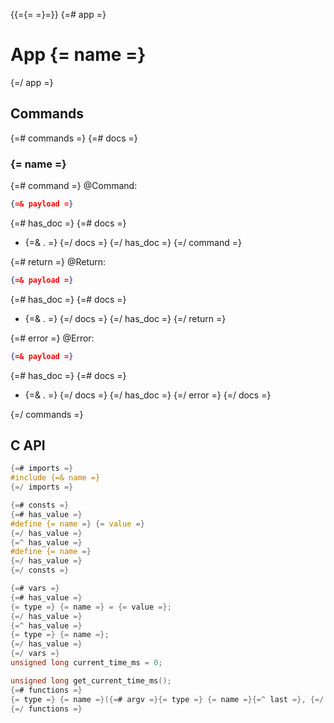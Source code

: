 {{={= =}=}}
{=# app =}
# App {= name =}
{=/ app =}

## Commands
{=# commands =}
{=# docs =}
### {= name =}

{=# command =}
@Command:

```json
{=& payload =}
```
{=# has_doc =}
{=# docs =}
- {=& . =}
{=/ docs =}
{=/ has_doc =}
{=/ command =}

{=# return =}
@Return:

```json
{=& payload =}
```
{=# has_doc =}
{=# docs =}
- {=& . =}
{=/ docs =}
{=/ has_doc =}
{=/ return =}

{=# error =}
@Error:

```json
{=& payload =}
```
{=# has_doc =}
{=# docs =}
- {=& . =}
{=/ docs =}
{=/ has_doc =}
{=/ error =}
{=/ docs =}

{=/ commands =}

## C API


```c
{=# imports =}
#include {=& name =}
{=/ imports =}

{=# consts =}
{=# has_value =}
#define {= name =} {= value =}
{=/ has_value =}
{=^ has_value =}
#define {= name =}
{=/ has_value =}
{=/ consts =}

{=# vars =}
{=# has_value =}
{= type =} {= name =} = {= value =};
{=/ has_value =}
{=^ has_value =}
{= type =} {= name =};
{=/ has_value =}
{=/ vars =}
unsigned long current_time_ms = 0;

unsigned long get_current_time_ms();
{=# functions =}
{= type =} {= name =}({=# argv =}{= type =} {= name =}{=^ last =}, {=/ last =}{=/ argv =});
{=/ functions =}
```
